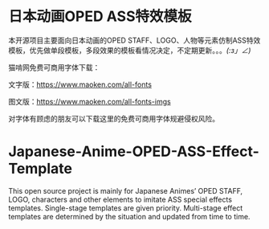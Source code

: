 # 日本动画OPED ASS特效模板

本开源项目主要面向日本动画的OPED STAFF、LOGO、人物等元素仿制ASS特效模板，优先做单段模板，多段效果的模板看情况决定，不定期更新。。。_(:з」∠)_

猫啃网免费可商用字体下载：

文字版：https://www.maoken.com/all-fonts

图文版：https://www.maoken.com/all-fonts-imgs

对字体有顾虑的朋友可以下载这里的免费可商用字体规避侵权风险。


# Japanese-Anime-OPED-ASS-Effect-Template

This open source project is mainly for Japanese Animes’ OPED STAFF, LOGO, characters and other elements to imitate ASS special effects templates. Single-stage templates are given priority. Multi-stage effect templates are determined by the situation and updated from time to time.
